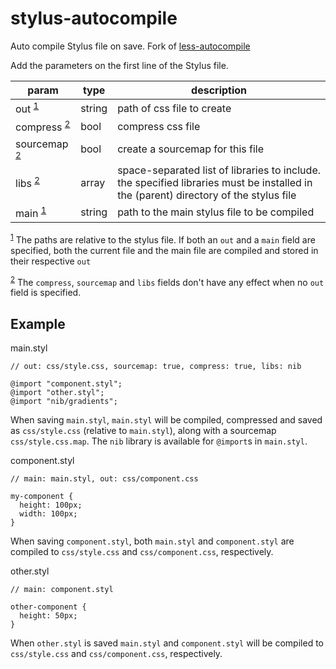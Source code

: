 # stylus-autocompile

Auto compile Stylus file on save. Fork of [less-autocompile](https://github.com/lohek/less-autocompile)

Add the parameters on the first line of the Stylus file.

| param | type | description |
| --- | --- | --- |
| out <sup><a href="#note1">1</a></sup> | string | path of css file to create |
| compress <sup><a href="#note2">2</a></sup> | bool | compress css file |
| sourcemap <sup><a href="#note2">2</a></sup> | bool | create a sourcemap for this file |
| libs <sup><a href="#note2">2</a></sup> | array | space-separated list of libraries to include. the specified libraries must be installed in the (parent) directory of the stylus file |
| main <sup><a href="#note1">1</a></sup> | string | path to the main stylus file to be compiled |

<sup id="note1"><a href="#note1">1</a></sup> The paths are relative to the stylus file. If both an `out` and a `main` field are specified, both the current file and the main file are compiled and stored in their respective `out`

<sup id="note2"><a href="#note2">2</a></sup> The `compress`, `sourcemap` and `libs` fields don't have any effect when no `out` field is specified.

## Example

main.styl

```stylus
// out: css/style.css, sourcemap: true, compress: true, libs: nib

@import "component.styl";
@import "other.styl";
@import "nib/gradients";
```

When saving `main.styl`, `main.styl` will be compiled, compressed and saved as `css/style.css` (relative to `main.styl`), along with a sourcemap `css/style.css.map`. The `nib` library is available for `@import`s in `main.styl`.

component.styl

```stylus
// main: main.styl, out: css/component.css

my-component {
  height: 100px;
  width: 100px;
}
```

When saving `component.styl`, both `main.styl` and `component.styl` are compiled to `css/style.css` and `css/component.css`, respectively.

other.styl

```stylus
// main: component.styl

other-component {
  height: 50px;
}
```

When `other.styl` is saved `main.styl` and `component.styl` will be compiled to `css/style.css` and `css/component.css`, respectively.

